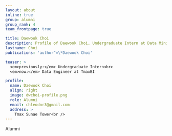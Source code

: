 ```yaml
---
layout: about
inline: true
group: alumni
group_rank: 4
team_frontpage: true

title: Daewook Choi
description: Profile of Daewook Choi, Undergraduate Intern at Data Mining Lab.
lastname: Choi
publications: 'author^=\*Daewook Choi'

teaser: >
  <em>previously:</em> Undergraduate Intern<br>
  <em>now:</em> Data Engineer at TmaxBI

profile:
  name: Daewook Choi
  align: right
  image: dwchoi-profile.png
  role: Alumni
  email: chleodnr3@gmail.com
  address: >
    Tmax Sunae Tower<br />
---
```


Alumni
